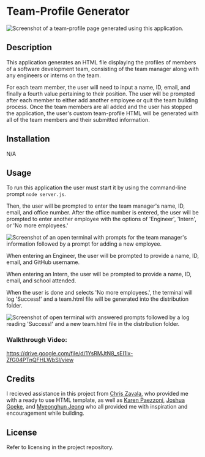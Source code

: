 # Team-Profile Generator
![Screenshot of a team-profile page generated using this application.](https://user-images.githubusercontent.com/119711335/215935650-81c4c809-a515-49ac-a6e7-524c69247cbc.png)


## Description
This application generates an HTML file displaying the profiles of members of a software development team, consisting of the team manager along with any engineers or interns on the team.

For each team member, the user will need to input a name, ID, email, and finally a fourth value pertaining to their position. The user will be prompted after each member to either add another employee or quit the team building process. Once the team members are all added and the user has stopped the application, the user's custom team-profile HTML will be generated with all of the team members and their submitted information.

## Installation
N/A

## Usage
To run this application the user must start it by using the command-line prompt `node server.js`.

Then, the user will be prompted to enter the team manager's name, ID, email, and office number. After the office number is entered, the user will be prompted to enter another employee with the options of 'Engineer', 'Intern', or 'No more employees.'

![Screenshot of an open terminal with prompts for the team manager's information followed by a prompt for adding a new employee.](https://user-images.githubusercontent.com/119711335/215935722-3fad048d-13af-40c1-bc92-e46dd3fee7f4.png)


When entering an Engineer, the user will be prompted to provide a name, ID, email, and GitHub username.

When entering an Intern, the user will be prompted to provide a name, ID, email, and school attended.

When the user is done and selects 'No more employees.', the terminal will log 'Success!' and a team.html file will be generated into the distribution folder.

![Screenshot of open terminal with answered prompts followed by a log reading 'Success!' and a new team.html file in the distribution folder.](https://user-images.githubusercontent.com/119711335/215935761-89388c0a-d5d2-4da7-8e69-f46183e7d8ec.png)

### Walkthrough Video:

https://drive.google.com/file/d/1YsRMJtN8_sEI1lx-ZfG04PTnQFHLWbSl/view

## Credits
I recieved assistance in this project from [Chris Zavala](https://github.com/ChrisZavala), who provided me with a ready to use HTML template, as well as [Karen Paezzoni](https://github.com/kpeazzoni), [Joshua Goeke](https://github.com/joshuagoeke), and [Myeonghun Jeong](https://github.com/mjtic) who all provided me with inspiration and encouragement while building.

## License
Refer to licensing in the project repository.
